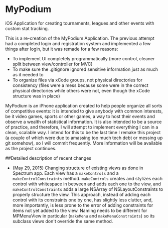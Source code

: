 # MyPodium
iOS Application for creating tournaments, leagues and other events with custom stat tracking.

This is a re-creation of the MyPodium Application. The previous attempt had a completed login and registration system and implemented a few things after login, but it was remade for a few reasons:
- To implement UI completely programmatically (more control, cleaner split between view/controller for MVC)
- To make sure the .gitignore ignored sensitive information just as much as it needed to
- To organize files via xCode groups, not physical directories for consistency (files were a mess because some were in the correct physical directories while others were not, even though the xCode structure was in place)

MyPodium is an iPhone application created to help people organize all sorts of competitive events: it is intended to give anybody with common interests, be it video games, sports or other games, a way to host their events and observe a wealth of statistical information. It is also intended to be a source of practice, and therefore, I will attempt to implement everything I can in a clean, scalable way. I intend for this to be the last time I remake this project (a couple of which were due to amassing too much tech debt or messing up git somehow), so I will commit frequently. More information will be available as the project continues.

##Detailed description of recent changes
- (May 29, 2015) Changing structure of existing views as done in Spectrum app. Each view has a `makeControls` and a `makeControlConstraints` method. `makeControls` creates and stylizes each control with whitespace in between and adds each one to the view, and `makeControlConstraints` adds a large NSArray of NSLayoutConstraints to properly structure the view. This approach, instead of adding each control with its constraints one by one, has slightly less clutter, and, more importantly, is less prone to the error of adding constraints for items not yet added to the view. Naming needs to be different for MPMenuView in particular (`makeMenu` and `makeMenuConstraints`) so its subclass views don't override the same method.